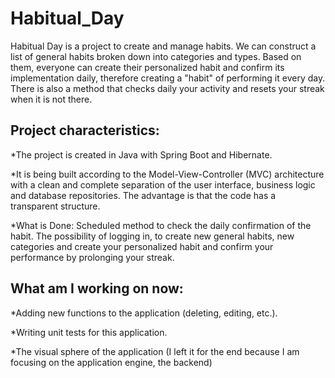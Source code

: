 # Habitual_Day
Habitual Day is a project to create and manage habits. We can construct a list of general habits broken down into categories and types. Based on them, everyone can create their personalized habit and confirm its implementation daily, therefore creating a "habit" of performing it every day. There is also a method that checks daily your activity and resets your streak when it is not there.

## Project characteristics:

*The project is created in Java with Spring Boot and Hibernate.

*It is being built according to the Model-View-Controller (MVC) architecture with a clean and complete separation of the user interface, business logic and database repositories. The advantage is that the code has a transparent structure.

*What is Done: Scheduled method to check the daily confirmation of the habit.
The possibility of logging in, to create new general habits, new categories and create your personalized habit and confirm your performance by prolonging your streak.

## What am I working on now:

*Adding new functions to the application (deleting, editing, etc.).

*Writing unit tests for this application.

*The visual sphere of the application (I left it for the end because I am focusing on the application engine, the backend)
